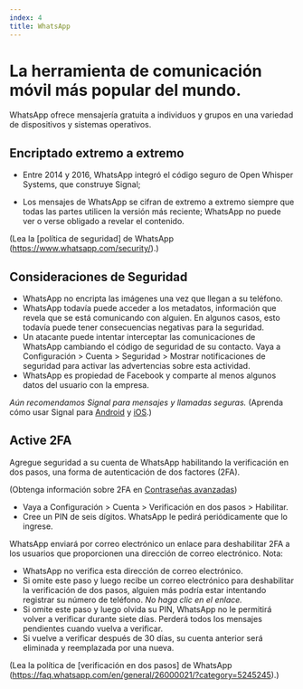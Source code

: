 ```yaml
---
index: 4
title: WhatsApp
---
```

# La herramienta de comunicación móvil más popular del mundo.

WhatsApp ofrece mensajería gratuita a individuos y grupos en una variedad de dispositivos y sistemas operativos.

## Encriptado extremo a extremo

*   Entre 2014 y 2016, WhatsApp integró el código seguro de Open Whisper Systems, que construye Signal;

*   Los mensajes de WhatsApp se cifran de extremo a extremo siempre que todas las partes utilicen la versión más reciente; WhatsApp no puede ver o verse obligado a revelar el contenido.

(Lea la [política de seguridad] de WhatsApp (https://www.whatsapp.com/security/).)

## Consideraciones de Seguridad

*   WhatsApp no encripta las imágenes una vez que llegan a su teléfono.
*   WhatsApp todavía puede acceder a los metadatos, información que revela que se está comunicando con alguien. En algunos casos, esto todavía puede tener consecuencias negativas para la seguridad.
*   Un atacante puede intentar interceptar las comunicaciones de WhatsApp cambiando el código de seguridad de su contacto. Vaya a Configuración > Cuenta > Seguridad > Mostrar notificaciones de seguridad para activar las advertencias sobre esta actividad.
*   WhatsApp es propiedad de Facebook y comparte al menos algunos datos del usuario con la empresa.

*Aún recomendamos Signal para mensajes y llamadas seguras.* (Aprenda cómo usar Signal para [Android](umbrella://tools/messaging/s_signal-for-android.md) y [iOS](umbrella://tools/messaging/s_signal-for-ios.md).)

## Active 2FA

Agregue seguridad a su cuenta de WhatsApp habilitando la verificación en dos pasos, una forma de autenticación de dos factores (2FA).

(Obtenga información sobre 2FA en [Contraseñas avanzadas](umbrella://information/passwords/advanced))

*   Vaya a Configuración > Cuenta > Verificación en dos pasos > Habilitar.
*   Cree un PIN de seis dígitos. WhatsApp le pedirá periódicamente que lo ingrese.

WhatsApp enviará por correo electrónico un enlace para deshabilitar 2FA a los usuarios que proporcionen una dirección de correo electrónico. Nota:

*   WhatsApp no verifica esta dirección de correo electrónico.
*   Si omite este paso y luego recibe un correo electrónico para deshabilitar la verificación de dos pasos, alguien más podría estar intentando registrar su número de teléfono. *No haga clic en el enlace.*
*   Si omite este paso y luego olvida su PIN, WhatsApp no le permitirá volver a verificar durante siete días. Perderá todos los mensajes pendientes cuando vuelva a verificar.
*   Si vuelve a verificar después de 30 días, su cuenta anterior será eliminada y reemplazada por una nueva.

(Lea la política de [verificación en dos pasos] de WhatsApp (https://faq.whatsapp.com/en/general/26000021/?category=5245245).)